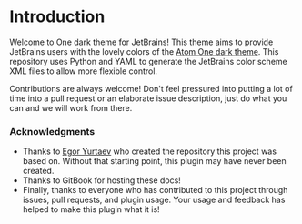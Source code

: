# Introduction

Welcome to One dark theme for JetBrains! This theme aims to provide JetBrains users with the lovely colors of the [Atom One dark theme](https://github.com/atom/atom/tree/master/packages/one-dark-syntax). This repository uses Python and YAML to generate the JetBrains color scheme XML files to allow more flexible control.

Contributions are always welcome! Don't feel pressured into putting a lot of time into a pull request or an elaborate issue description, just do what you can and we will work from there.

### Acknowledgments

* Thanks to [Egor Yurtaev](https://github.com/yurtaev) who created the repository this project was based on. Without that starting point, this plugin may have never been created.
* Thanks to GitBook for hosting these docs!
* Finally, thanks to everyone who has contributed to this project through issues, pull requests, and plugin usage.  Your usage and feedback has helped to make this plugin what it is!


